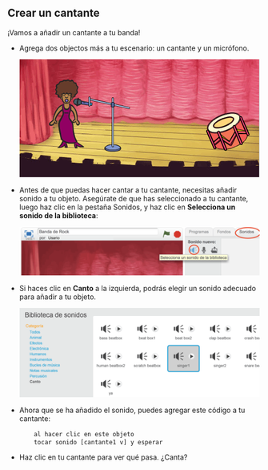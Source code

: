 ## Crear un cantante

¡Vamos a añadir un cantante a tu banda!

+ Agrega dos objectos más a tu escenario: un cantante y un micrófono.
    
    ![screenshot](images/band-singer-mic.png)

+ Antes de que puedas hacer cantar a tu cantante, necesitas añadir sonido a tu objeto. Asegúrate de que has seleccionado a tu cantante, luego haz clic en la pestaña Sonidos, y haz clic en **Selecciona un sonido de la biblioteca**:
    
    ![screenshot](images/band-import-sound.png)

+ Si haces clic en **Canto** a la izquierda, podrás elegir un sonido adecuado para añadir a tu objeto.
    
    ![screenshot](images/band-choose-sound.png)

+ Ahora que se ha añadido el sonido, puedes agregar este código a tu cantante:
    
    ```blocks
        al hacer clic en este objeto
        tocar sonido [cantante1 v] y esperar
    ```

+ Haz clic en tu cantante para ver qué pasa. ¿Canta?